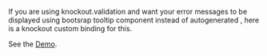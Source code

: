 If you are using knockout.validation and want your error messages to be displayed using bootsrap tooltip component instead of autogenerated <span>, here is a knockout custom binding for this.

See the [Demo](http://tov-novoseltsev.github.io/knockout-validation-bootstrap-tooltip/).
